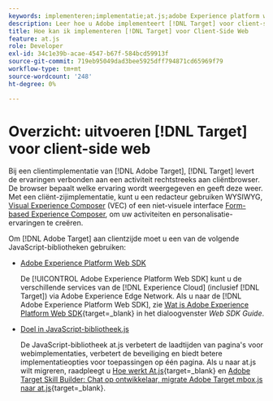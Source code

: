 ```yaml
---
keywords: implementeren;implementatie;at.js;adobe Experience platform web sdk;aep web sdk
description: Leer hoe u Adobe implementeert [!DNL Target] voor client-side web met de Adobe Experience Platform Web SDK (AEP Web SDK) of de [!DNL Target] at.js JavaScript-bibliotheek.
title: Hoe kan ik implementeren [!DNL Target] voor Client-Side Web
feature: at.js
role: Developer
exl-id: 34c1e39b-acae-4547-b67f-584bcd59913f
source-git-commit: 719eb95049dad3bee5925dff794871cd65969f79
workflow-type: tm+mt
source-wordcount: '248'
ht-degree: 0%

---
```


# Overzicht: uitvoeren [!DNL Target] voor client-side web

Bij een clientimplementatie van [!DNL Adobe Target], [!DNL Target] levert de ervaringen verbonden aan een activiteit rechtstreeks aan cliëntbrowser. De browser bepaalt welke ervaring wordt weergegeven en geeft deze weer. Met een cliënt-zijimplementatie, kunt u een redacteur gebruiken WYSIWYG, [Visual Experience Composer](/help/main/c-experiences/c-visual-experience-composer/visual-experience-composer.md) (VEC) of een niet-visuele interface [Form-based Experience Composer](/help/main/c-experiences/form-experience-composer.md), om uw activiteiten en personalisatie-ervaringen te creëren.

Om [!DNL Adobe Target] aan clientzijde moet u een van de volgende JavaScript-bibliotheken gebruiken:

* [Adobe Experience Platform Web SDK](https://developer.adobe.com/target/implement/client-side/aep-web-sdk/)

   De [!UICONTROL Adobe Experience Platform Web SDK] kunt u de verschillende services van de [!DNL Experience Cloud] (inclusief [!DNL Target]) via Adobe Experience Edge Network. Als u naar de [!DNL Adobe Experience Platform Web SDK], zie [Wat is Adobe Experience Platform Web SDK](https://developer.adobe.com/target/implement/client-side/aep-web-sdk/){target=_blank} in het dialoogvenster *Web SDK Guide*.

* [Doel in JavaScript-bibliotheek.js](https://developer.adobe.com/target/implement/client-side/atjs/how-atjs-works/how-atjs-works/)

   De JavaScript-bibliotheek at.js verbetert de laadtijden van pagina&#39;s voor webimplementaties, verbetert de beveiliging en biedt betere implementatieopties voor toepassingen op één pagina. Als u naar at.js wilt migreren, raadpleegt u [Hoe werkt At.js](https://developer.adobe.com/target/implement/client-side/atjs/how-atjs-works/how-atjs-works/){target=_blank} en [Adobe Target Skill Builder: Chat op ontwikkelaar, migrate Adobe Target mbox.js naar at.js](https://seminars.adobeconnect.com/ptdo6mfo6qn6/?proto=true){target=_blank}.



